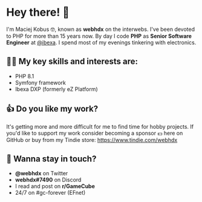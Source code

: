 # Hey there! 👋

I'm Maciej Kobus 🤓, known as **webhdx** on the interwebs. I've been devoted to PHP for more than 15 years now. By day I code **PHP** as **Senior Software Engineer** at [@ibexa](https://github.com/ibexa). I spend most of my evenings tinkering with electronics.

## 🧑‍🚀 My key skills and interests are:
* PHP 8.1
* Symfony framework
* Ibexa DXP (formerly eZ Platform)

## 👍 Do you like my work?
It's getting more and more difficult for me to find time for hobby projects. If you'd like to support my work consider becoming a sponsor 💵 here on GitHub or buy from my Tindie store: https://www.tindie.com/webhdx

## 🤝 Wanna stay in touch? 
* **@webhdx** on Twitter
* **webhdx#7490** on Discord
* I read and post on **r/GameCube**
* 24/7 on #gc-forever (EFnet)
